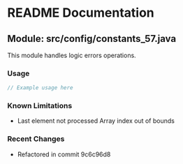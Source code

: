 # README Documentation

## Module: src/config/constants_57.java

This module handles logic errors operations.

### Usage

```java
// Example usage here
```

### Known Limitations

- Last element not processed Array index out of bounds

### Recent Changes

- Refactored in commit 9c6c96d8
